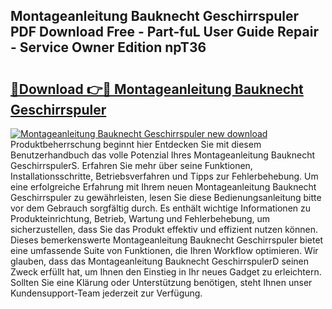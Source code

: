 ## Montageanleitung Bauknecht Geschirrspuler PDF Download Free - Part-fuL User Guide Repair - Service Owner Edition npT36

# <h2><a href="http://df717w.blite.top/?on=Montageanleitung+Bauknecht+Geschirrspuler">🔗Download 👉🔴 Montageanleitung Bauknecht Geschirrspuler</a></h2>

[![Montageanleitung Bauknecht Geschirrspuler new download](https://i.imgur.com/lujVjoI.png)](http://df717w.blite.top/?on=Montageanleitung+Bauknecht+Geschirrspuler)
Produktbeherrschung beginnt hier Entdecken Sie mit diesem Benutzerhandbuch das volle Potenzial Ihres Montageanleitung Bauknecht GeschirrspulerS. Erfahren Sie mehr über seine Funktionen, Installationsschritte, Betriebsverfahren und Tipps zur Fehlerbehebung. Um eine erfolgreiche Erfahrung mit Ihrem neuen Montageanleitung Bauknecht Geschirrspuler zu gewährleisten, lesen Sie diese Bedienungsanleitung bitte vor dem Gebrauch sorgfältig durch. Es enthält wichtige Informationen zu Produkteinrichtung, Betrieb, Wartung und Fehlerbehebung, um sicherzustellen, dass Sie das Produkt effektiv und effizient nutzen können. Dieses bemerkenswerte Montageanleitung Bauknecht Geschirrspuler bietet eine umfassende Suite von Funktionen, die Ihren Workflow optimieren. Wir glauben, dass das Montageanleitung Bauknecht GeschirrspulerD seinen Zweck erfüllt hat, um Ihnen den Einstieg in Ihr neues Gadget zu erleichtern. Sollten Sie eine Klärung oder Unterstützung benötigen, steht Ihnen unser Kundensupport-Team jederzeit zur Verfügung.
